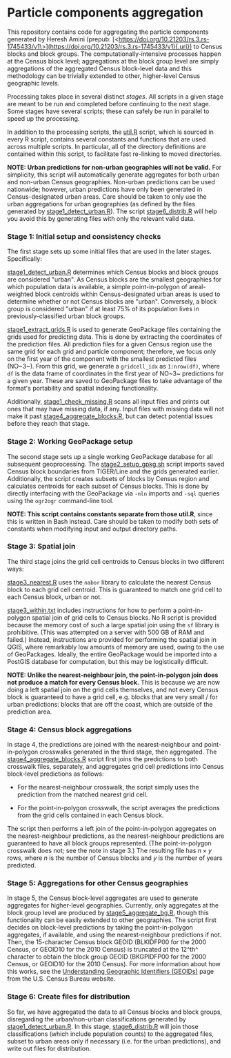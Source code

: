 # Particle components aggregation

This repository contains code for aggregating the particle components generated by Heresh Amini (prepub: [\<https://doi.org/10.21203/rs.3.rs-1745433/v1\>](https://doi.org/10.21203/rs.3.rs-1745433/v1){.uri}) to Census blocks and block groups. The computationally-intensive processes happen at the Census block level; aggregations at the block group level are simply aggregations of the aggregated Census block-level data and this methodology can be trivially extended to other, higher-level Census geographic levels.

Processing takes place in several distinct *stages*. All scripts in a given stage are meant to be run and completed before continuing to the next stage. Some stages have several scripts; these can safely be run in parallel to speed up the processing.

In addition to the processing scripts, the [util.R](util.R) script, which is sourced in every R script, contains several constants and functions that are used across multiple scripts. In particular, all of the directory definitions are contained within this script, to facilitate fast re-linking to moved directories.

**NOTE: Urban predictions for non-urban geographies will not be valid.** For simplicity, this script will automatically generate aggregates for both urban and non-urban Census geographies. Non-urban predictions can be used nationwide; however, urban predictions have only been generated in Census-designated urban areas. Care should be taken to only use the urban aggregations for urban geographies (as defined by the files generated by [stage1_detect_urban.R](stage1_detect_urban.R)). The script [stage6_distrib.R](stage6_distrib.R) will help you avoid this by generating files with only the relevant valid data.

### Stage 1: Initial setup and consistency checks

The first stage sets up some initial files that are used in the later stages. Specifically:

[stage1_detect_urban.R](stage1_detect_urban.R) determines which Census blocks and block groups are considered "urban". As Census blocks are the smallest geographies for which population data is available, a simple point-in-polygon of areal-weighted block centroids within Census-designated urban areas is used to determine whether or not Census blocks are "urban". Conversely, a block group is considered "urban" if at least 75% of its population lives in previously-classified urban block groups.

[stage1_extract_grids.R](stage1_extract_grids.R) is used to generate GeoPackage files containing the grids used for predicting data. This is done by extracting the coordinates of the prediction files. All prediction files for a given Census region use the same grid for each grid and particle component; therefore, we focus only on the first year of the component with the smallest predicted files (NO~3~). From this grid, we generate a `gridcell_idx` as `1:nrow(df)`, where `df` is the data frame of coordinates in the first year of NO~3~ predictions for a given year. These are saved to GeoPackage files to take advantage of the format's portability and spatial indexing functionality.

Additionally, [stage1_check_missing.R](stage1_check_missing.R) scans all input files and prints out ones that may have missing data, if any. Input files with missing data will not make it past [stage4_aggregate_blocks.R](stage4_aggregate_blocks.R), but can detect potential issues before they reach that stage.

### Stage 2: Working GeoPackage setup

The second stage sets up a single working GeoPackage database for all subsequent geoprocessing. The [stage2_setup_gpkg.sh](stage2_setup_gpkg.sh) script imports saved Census block boundaries from TIGER/Line and the grids generated earlier. Additionally, the script creates subsets of blocks by Census region and calculates centroids for each subset of Census blocks. This is done by directly interfacing with the GeoPackage via `-nln` imports and `-sql` queries using the `ogr2ogr` command-line tool.

**NOTE: This script contains constants separate from those util.R**, since this is written in Bash instead. Care should be taken to modify both sets of constants when modifying input and output directory paths.

### Stage 3: Spatial join

The third stage joins the grid cell centroids to Census blocks in two different ways:

[stage3_nearest.R](stage3_nearest.R) uses the `nabor` library to calculate the nearest Census block to each grid cell centroid. This is guaranteed to match one grid cell to each Census block, urban or not.

[stage3_within.txt](stage3_within.txt) includes instructions for how to perform a point-in-polygon spatial join of grid cells to Census blocks. No R script is provided because the memory cost of such a large spatial join using the `sf` library is prohibitive. (This was attempted on a server with 500 GB of RAM and failed.) Instead, instructions are provided for performing the spatial join in QGIS, where remarkably low amounts of memory are used, owing to the use of GeoPackages. Ideally, the entire GeoPackage would be imported into a PostGIS database for computation, but this may be logistically difficult.

**NOTE: Unlike the nearest-neighbour join, the point-in-polygon join does not produce a match for every Census block.** This is because we are now doing a left spatial join on the grid cells themselves, and not every Census block is guaranteed to have a grid cell, e.g. blocks that are very small / for urban predictions: blocks that are off the coast, which are outside of the prediction area.

### Stage 4: Census block aggregations

In stage 4, the predictions are joined with the nearest-neighbour and point-in-polygon crosswalks generated in the third stage, then aggregated. The [stage4_aggregate_blocks.R](stage4_aggregate_blocks.R) script first joins the predictions to both crosswalk files, separately, and aggregates grid cell predictions into Census block-level predictions as follows:

-   For the nearest-neighbour crosswalk, the script simply uses the prediction from the matched nearest grid cell.

-   For the point-in-polygon crosswalk, the script averages the predictions from the grid cells contained in each Census block.

The script then performs a left join of the point-in-polygon aggregates on the nearest-neighbour predictions, as the nearest-neighbour predictions are guaranteed to have all block groups represented. (The point-in-polygon crosswalk does not; see the note in stage 3.) The resulting file has $n \times y$ rows, where $n$ is the number of Census blocks and $y$ is the number of years predicted.

### Stage 5: Aggregations for other Census geographies

In stage 5, the Census block-level aggregates are used to generate aggregates for higher-level geographies. Currently, only aggregates at the block group level are produced by [stage5_aggregate_bg.R](stage5_aggregate_bg.R), though this functionality can be easily extended to other geographies. The script first decides on block-level predictions by taking the point-in-polygon aggregates, if available, and using the nearest-neighbour predictions if not. Then, the 15-character Census block GEOID (BLKIDFP00 for the 2000 Census, or GEOID10 for the 2010 Census) is truncated at the 12^th^ character to obtain the block group GEOID (BKGPIDFP00 for the 2000 Census, or GEOID10 for the 2010 Census). For more information about how this works, see the [Understanding Geographic Identifiers (GEOIDs)](https://www.census.gov/programs-surveys/geography/guidance/geo-identifiers.html) page from the U.S. Census Bureau website.

### Stage 6: Create files for distribution

So far, we have aggregated the data to all Census blocks and block groups, disregarding the urban/non-urban classifications generated by [stage1_detect_urban.R](stage1_detect_urban.R). In this stage, [stage6_distrib.R](stage6_distrib.R) will join those classifications (which include population counts) to the aggregated files, subset to urban areas only if necessary (i.e. for the urban predictions), and write out files for distribution.
